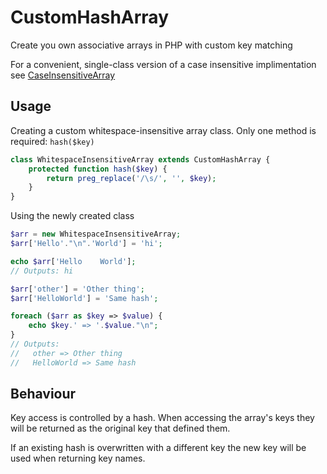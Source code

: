 CustomHashArray
===============

Create you own associative arrays in PHP with custom key matching

For a convenient, single-class version of a case insensitive implimentation see [CaseInsensitiveArray][]

[CaseInsensitiveArray]: https://github.com/leijou/CaseInsensitiveArray


Usage
-----

Creating a custom whitespace-insensitive array class. Only one method is required: `hash($key)`
```php
class WhitespaceInsensitiveArray extends CustomHashArray {
    protected function hash($key) {
        return preg_replace('/\s/', '', $key);
    }
}
```

Using the newly created class
```php
$arr = new WhitespaceInsensitiveArray;
$arr['Hello'."\n".'World'] = 'hi';

echo $arr['Hello    World'];
// Outputs: hi

$arr['other'] = 'Other thing';
$arr['HelloWorld'] = 'Same hash';

foreach ($arr as $key => $value) {
    echo $key.' => '.$value."\n";
}
// Outputs:
//   other => Other thing
//   HelloWorld => Same hash
```

Behaviour
---------
Key access is controlled by a hash. When accessing the array's keys they will be returned as the original key that defined them.

If an existing hash is overwritten with a different key the new key will be used when returning key names.
